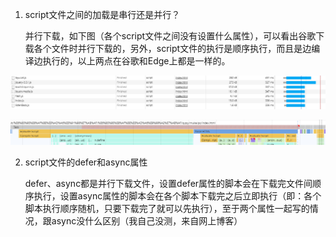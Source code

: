 1. script文件之间的加载是串行还是并行？

   并行下载，如下图（各个script文件之间没有设置什么属性），可以看出谷歌下载各个文件时并行下载的，另外，script文件的执行是顺序执行，而且是边编译边执行的，以上两点在谷歌和Edge上都是一样的。

![image-20210423102433435](../imgs/image-20210423102433435.png)

![image-20210423102953325](../imgs/image-20210423102953325.png)

2. script文件的defer和async属性

   defer、async都是并行下载文件，设置defer属性的脚本会在下载完文件间顺序执行，设置async属性的脚本会在各个脚本下载完之后立即执行（即：各个脚本执行顺序随机，只要下载完了就可以先执行），至于两个属性一起写的情况，跟async没什么区别（我自己没测，来自网上博客）